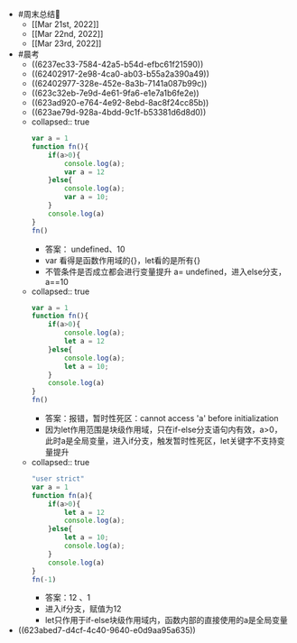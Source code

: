 - #周末总结🥨
	- [[Mar 21st, 2022]]
	- [[Mar 22nd, 2022]]
	- [[Mar 23rd, 2022]]
- #晨考
	- ((6237ec33-7584-42a5-b54d-efbc61f21590))
	- ((62402917-2e98-4ca0-ab03-b55a2a390a49))
	- ((62402977-328e-452e-8a3b-7141a087b99c))
	- ((623c32eb-7e9d-4e61-9fa6-e1e7a1b6fe2e))
	- ((623ad920-e764-4e92-8ebd-8ac8f24cc85b))
	- ((623ae79d-928a-4bdd-9c1f-b53381d6d8d0))
	- collapsed:: true
	  ```js
	  var a = 1
	  function fn(){
	      if(a>0){
	          console.log(a);
	          var a = 12
	      }else{
	          console.log(a);
	          var a = 10;
	      }
	      console.log(a)
	  }
	  fn()
	  ```
		- 答案： undefined、10
		- var 看得是函数作用域的{}，let看的是所有{}
		- 不管条件是否成立都会进行变量提升 a= undefined，进入else分支，a==10
	- collapsed:: true
	  ```js
	  var a = 1
	  function fn(){
	      if(a>0){
	          console.log(a);
	          let a = 12
	      }else{
	          console.log(a);
	          let a = 10;
	      }
	      console.log(a)
	  }
	  fn()
	  ```
		- 答案：报错，暂时性死区：cannot access 'a' before initialization
		- 因为let作用范围是块级作用域，只在if-else分支语句内有效，a>0，此时a是全局变量，进入if分支，触发暂时性死区，let关键字不支持变量提升
	- collapsed:: true
	  ```js
	  "user strict"
	  var a = 1
	  function fn(a){
	      if(a>0){
	          let a = 12
	          console.log(a);
	      }else{
	          let a = 10;
	          console.log(a);
	      }
	      console.log(a)
	  }
	  fn(-1)
	  ```
		- 答案：12 、1
		- 进入if分支，赋值为12
		- let只作用于if-else块级作用域内，函数内部的直接使用的a是全局变量
- ((623abed7-d4cf-4c40-9640-e0d9aa95a635))
